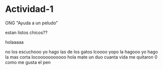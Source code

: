 # Actividad-1
ONG "Ayuda a un peludo"

estan listos chicos??

holaaaaa

no los escuchooo
yo hago las de los gatos lcoooo yopo la hagooo
yo hago la mas corta locooooooooooo
hola
mate un duo
cuanta vida me quitaron
0
como me gusta el pen
